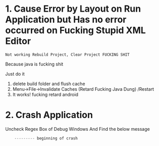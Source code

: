 # 1. Cause Error by Layout on Run Application but Has no error occurred on Fucking Stupid XML Editor

`Not working Rebuild Project, Clear Project FUCKING SHIT`

Because java is fucking shit

Just do it
1. delete build folder and flush cache
2. Menu->File->Invalidate Caches (Retard Fucking Java Dung) /Restart
3. It works! fucking retard android

# 2. Crash Application

Uncheck Regex Box of Debug Windows And Find the below message

```Kotlin
    --------- beginning of crash
```
